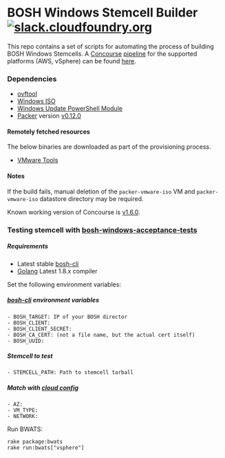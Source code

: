 # BOSH Windows Stemcell Builder [![slack.cloudfoundry.org](https://slack.cloudfoundry.org/badge.svg)](https://slack.cloudfoundry.org)

This repo contains a set of scripts for automating the process of building BOSH Windows Stemcells. A [Concourse](http://concourse.ci/) [pipeline](https://github.com/cloudfoundry-incubator/greenhouse-ci/blob/master/bosh-windows-stemcells.yml) for the supported platforms (AWS, vSphere) can be found [here](https://main.bosh-ci.cf-app.com/pipelines/windows-stemcells).

### Dependencies

* [ovftool](https://www.vmware.com/support/developer/ovf/)
* [Windows ISO](https://www.microsoft.com/en-us/evalcenter/evaluate-windows-server-2012-r2)
* [Windows Update PowerShell Module](https://gallery.technet.microsoft.com/scriptcenter/2d191bcd-3308-4edd-9de2-88dff796b0bc)
* [Packer](https://www.packer.io) version [v0.12.0](https://releases.hashicorp.com/packer/0.12.0/)

#### Remotely fetched resources

The below binaries are downloaded as part of the provisioning process.

* [VMware Tools](https://packages.vmware.com/tools/esx/6.0latest/windows/x64/VMware-tools-10.0.9-3917699-x86_64.exe)

#### Notes

If the build fails, manual deletion of the `packer-vmware-iso` VM and `packer-vmware-iso` datastore directory may be required.

Known working version of Concourse is [v1.6.0](http://concourse.ci/downloads.html#v160).

### Testing stemcell with [bosh-windows-acceptance-tests](https://github.com/cloudfoundry-incubator/bosh-windows-acceptance-tests)

  ##### Requirements

  * Latest stable [bosh-cli](https://bosh.io/docs/cli-v2.html)
  * [Golang](https://golang.org/dl/) Latest 1.8.x compiler

  Set the following environment variables:

  ##### [bosh-cli](https://github.com/cloudfoundry/bosh-cli) environment variables
    - BOSH_TARGET: IP of your BOSH director
    - BOSH_CLIENT:
    - BOSH_CLIENT_SECRET:
    - BOSH_CA_CERT: (not a file name, but the actual cert itself)
    - BOSH_UUID:

  ##### Stemcell to test
    - STEMCELL_PATH: Path to stemcell tarball

  ##### Match with [cloud config](https://bosh.io/docs/cloud-config.html)
    - AZ:
    - VM_TYPE:
    - NETWORK:

Run BWATS:

```
rake package:bwats
rake run:bwats["vsphere"]
```
